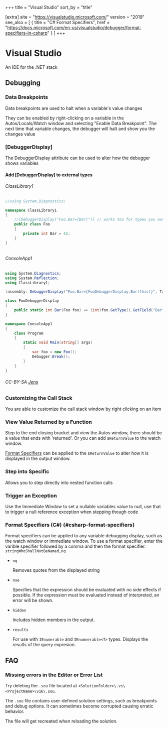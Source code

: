 +++
title = "Visual Studio"
sort_by = "title"

[extra]
site = "https://visualstudio.microsoft.com/"
version = "2019"
see_also = [
  { title = "C# Format Specifiers", href = "https://docs.microsoft.com/en-us/visualstudio/debugger/format-specifiers-in-csharp" }
]
+++

# Visual Studio
An IDE for the .NET stack

## Debugging

### Data Breakpoints

Data breakpoints are used to halt when a variable's value changes

They can be enabled by right-clicking on a variable in the Autos/Locals/Watch window and selecting "Enable Data Breakpoint". The next time that variable changes, the debugger will halt and show you the changes value

### [DebuggerDisplay]

The DebuggerDisplay attribute can be used to alter how the debugger shows variables

#### Add [DebuggerDisplay] to external types


###### ClassLibrary1
```cs
//using System.Diagnostics;

namespace ClassLibrary1
{
    //[DebuggerDisplay("Foo.Bar={Bar}")] // works too for types you own
    public class Foo
    {
        private int Bar = 42;
    }
}
```
######

###### ConsoleApp1
```cs
using System.Diagnostics;
using System.Reflection;
using ClassLibrary1;

[assembly: DebuggerDisplay("Foo.Bar={FooDebuggerDisplay.Bar(this)}", Target=typeof(Foo))]

class FooDebuggerDisplay
{
    public static int Bar(Foo foo) => (int)foo.GetType().GetField("Bar",BindingFlags.Instance|BindingFlags.NonPublic).GetValue(foo);
}

namespace ConsoleApp1
{
    class Program
    {
        static void Main(string[] args)
        {
            var foo = new Foo();
            Debugger.Break();
        }
    }
}
```
###### CC-BY-SA [Jens](https://stackoverflow.com/questions/4469001/can-the-debuggerdisplay-attribute-be-applied-to-types-one-doesnt-own)


### Customizing the Call Stack
You are able to customize the call stack window by right clicking on an item

### View Value Returned by a Function
Step to the end closing bracket and view the Autos window, there should be a value that ends with 'returned'. Or you can add `$ReturnValue` to the watch window.

[Format Specifiers](@/dev/dotnet/visual_studio/_index.md#csharp-format-specifiers) can be applied to the `$ReturnValue` to alter how it is displayed in the output window.

### Step into Specific
Allows you to step directly into nested function calls

### Trigger an Exception
Use the Immediate Window to set a nullable variables value to null, use that to trigger a null reference exception when stepping though code

### Format Specifiers (C#) {#csharp-format-specifiers}
Format specifiers can be applied to any variable debugging display, such as the watch window or immediate window. To use a format specifier, enter the varible specifier followed by a comma and then the format specifier. `stringWhoShallNotBeNamed,nq`

- `nq`

  Removes quotes from the displayed string
  
- `nse`

  Specifies that the expression should be evaluated with no side effects if possible. If the expression must be evaluated instead of interpreted, an error will be shown.

- `hidden`

  Includes hidden members in the output.

- `results`

  For use with `IEnumerable` and `IEnumnerable<T>` types. Displays the results of the query expresion. 


## FAQ

### Missing errors in the Editor or Error List

Try deleting the `.sou` file located at `<SolutionFolder>\.vs\<ProjectName>\v16\.sou`.

The `.sou` file contains user-defined solution settings, such as breakpoints and debug options. It can sometimes become corrupted causing erratic behavior.

The file will get recreated when reloading the solution.